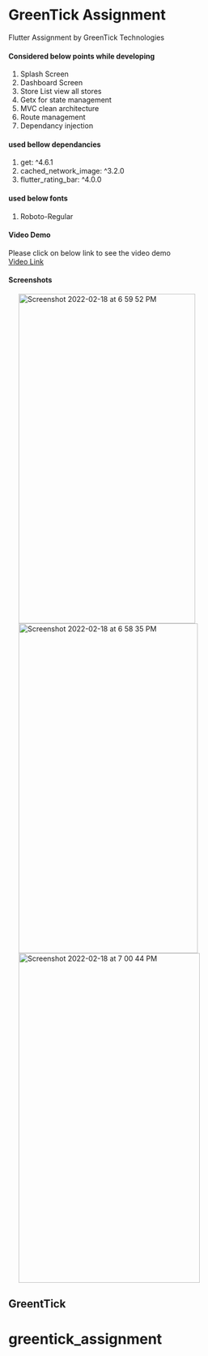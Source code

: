 # GreenTick Assignment

Flutter Assignment by GreenTick Technologies

#### Considered below points while developing <br>
1. Splash Screen
2. Dashboard Screen
3. Store List view all stores
4. Getx for state management
5. MVC clean architecture
6. Route management
7. Dependancy injection

#### used bellow dependancies
1. get: ^4.6.1
2. cached_network_image: ^3.2.0
3. flutter_rating_bar: ^4.0.0

#### used below fonts
1. Roboto-Regular


#### Video Demo
Please click on below link to see the video demo <br>
[Video Link](https://drive.google.com/file/d/1nfqYDHtQTAOXm7rUvVJPn8HB2l3L-PSb/view?usp=sharing)

#### Screenshots
<p float="left">
  <img width="349" alt="Screenshot 2022-02-18 at 6 59 52 PM" src="https://user-images.githubusercontent.com/34621423/154692039-e2b803f9-037f-4a2f-bffd-3554131a21d0.png" width="300" height="650" hspace="20">
  <img width="354" alt="Screenshot 2022-02-18 at 6 58 35 PM" src="https://user-images.githubusercontent.com/34621423/154692045-91e3fe57-0d2f-4580-944a-6a9607b7abc7.png" width="300" height="650" hspace="20">
  <img width="358" alt="Screenshot 2022-02-18 at 7 00 44 PM" src="https://user-images.githubusercontent.com/34621423/154692011-8ed9986e-9c11-4316-bfa6-c2088e442d0f.png" width="300" height="650" hspace="20">
</p>

## GreentTick


# greentick_assignment
